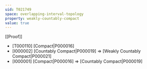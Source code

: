 ```yaml
---
uid: T021749
space: overlapping-interval-topology
property: weakly-countably-compact
value: true
---
```

[[Proof]]

* [T000110] [Compact|P000016]
* [I000002] [Countably Compact|P000019] => [Weakly Countably Compact|P000021]
* [I000001] [Compact|P000016] => [Countably Compact|P000019]

